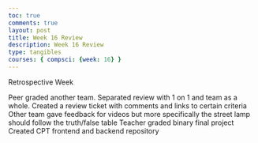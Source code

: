 ```yaml
---
toc: true 
comments: true 
layout: post 
title: Week 16 Review
description: Week 16 Review
type: tangibles
courses: { compsci: {week: 16} } 
---
```



Retrospective Week

Peer graded another team. Separated review with 1 on 1 and team as a whole. Created a review ticket with comments and links to certain criteria
Other team gave feedback for videos but more specifically the street lamp should follow the truth/false table
Teacher graded binary final project
Created CPT frontend and backend repository